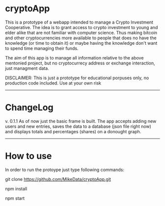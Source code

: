 # cryptoApp

This is a prototype of a webapp intended to manage a Crypto Investment Cooperative. The idea is to grant access to crypto investment to young and elder alike that are not familiar with computer science. Thus making bitcoin and other cryptocurrencies more available to people that does no have the knowledge (or time to obtain it) or maybe having the knowledge don't want to spend time managing their funds.

The aim of this app is to manage all information relative to the above mentonied project, but no cryptocurrecy address or exchange interaction, just managment data.


DISCLAIMER: This is just a prototype for educational porpuses only, no production code included. Use at your own risk

----------------------------------------------
# ChangeLog

v. 0.1.1 As of now just the basic frame is built. The app accepts adding new users and new entries, saves the data to a database (json file right now) and displays totals and percentages (shares) on a donought graph.




----------------------------------------------
# How to use
In order to run the protoype just type following commands:

git clone https://github.com/MikeData/cryptoApp.git

npm install

npm start





